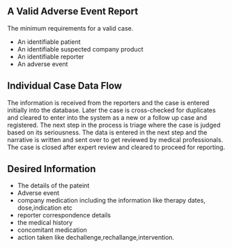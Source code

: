 ## A Valid Adverse Event Report

The minimum requirements for a valid case.

- An identifiable patient
- An identifiable suspected company product
- An identifiable reporter
- An adverse event

## Individual Case Data Flow

The information is received from the reporters and the case is entered initially into the database. Later the case is cross-checked for duplicates and cleared to enter into the system as a new or a follow up case and registered. The next step in the process is triage where the case is judged based on its seriousness. The data is entered in the next step and the narrative is written and sent over to get reviewed by medical professionals. The case is closed after expert review and cleared to proceed for reporting.

## Desired Information

- The details of the pateint
- Adverse event
- company medication including the information like therapy dates, dose,indication etc
- reporter correspondence details
- the medical history
- concomitant medication
- action taken like dechallenge,rechallange,intervention.
